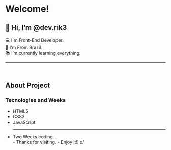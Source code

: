 # Welcome! 
  
 ## 👋 Hi, I’m @dev.rik3<br>
 :computer: I'm Front-End Developer.<br>
 :house_with_garden: I'm From Brazil.<br>
 :books: I’m currently learning everything.<br>
  <hr><br>
  
  ## About Project
   ### Tecnologies and Weeks
  <ul>
    <li>HTML5<br>
    <li>CSS3<br>
    <li>JavaScript<br> 
    <hr>
    <li> Two Weeks coding.
 <br>
 - Thanks for visiting. 
 - Enjoy it!! o/
